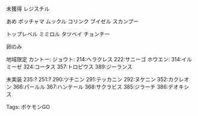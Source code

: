 未獲得
レジスチル

あめ
ポッチャマ
ムックル
コリンク
ブイゼル
スカンプー

トップレベル
ミミロル
タツベイ
チョンチー

卵のみ

地域限定
カントー:
ジョウト:
214:ヘラクレス
222:サニーゴ
ホウエン:
314:イルミーゼ
324:コータス
357:トロピウス
389:ジーランス

未実装
235:?
251:?
290:ツチニン
291:テッカニン
292:ヌケニン
352:カクレオン
366:パールル
367:ハンテール
368:サクラビス
385:ジラーチ
386:デオキシス


Tags:
  ポケモンGO